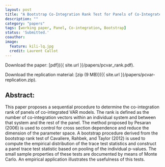 ```yaml
---
layout: post
title: "A Bootstrap Co-Integration Rank Test for Panels of Co-Integrated VARs."
description: ""
category: "papers"
tags: [working paper, Panel, Co-integration, Bootstrap]
status: 'Submitted.'
coauthor: 
image:
  feature: kili-lq.jpg
  credit: Laurent Callot 
---
```



Download the paper: [pdf]({{ site.url }}/papers/pcvar_rank.pdf).

Download the replication material: [zip (9 MB)]({{ site.url }}/papers/pcvar-replication.zip).

## Abstract:

This paper proposes a sequential procedure to determine the co-integration rank of panels of co-integrated VAR models. The rank is defined as the number of co-integration vectors within an individual system and between that system and the rest of the panel. The method proposed by Pesaran (2006) is used to control for cross section dependence and reduce the dimension of the parameter space. A bootstrap procedure derived from the bootstrap rank test of Cavaliere, Rahbek, and Taylor (2012) is used to compute the empirical distribution of the trace test statistics and construct a panel trace test statistic based on pooling of the individual p-values. The small sample properties of these tests are documented by means of Monte Carlo. An empirical application illustrates the usefulness of this tests.
